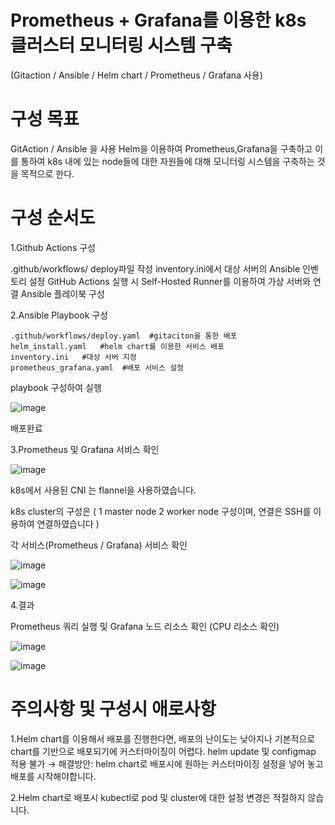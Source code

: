 
# Prometheus + Grafana를 이용한 k8s 클러스터 모니터링 시스템 구축

(Gitaction / Ansible / Helm chart / Prometheus / Grafana 사용)

# 구성 목표
 
GitAction / Ansible 을 사용 Helm을 이용하여 Prometheus,Grafana을 구축하고 이를 통하여 k8s 내에 있는 node들에 대한 자원들에 대해 모니터링 시스템을 구축하는 것을 목적으로 한다.

# 구성 순서도

1.Github Actions 구성

  .github/workflows/ deploy파일 작성
  inventory.ini에서 대상 서버의 Ansible 인벤토리 설정
  GitHub Actions 실행 시 Self-Hosted Runner를 이용하여 가상 서버와 연결
  Ansible 플레이북 구성

2.Ansible Playbook 구성

    .github/workflows/deploy.yaml  #gitaciton을 통한 배포
    helm_install.yaml   #helm chart를 이용한 서비스 배포
    inventory.ini   #대상 서버 지정
    prometheus_grafana.yaml  #배포 서비스 설정
    
playbook 구성하여 실행

![image](https://github.com/user-attachments/assets/d8428964-c234-4080-aea4-8484b8a34880)

배포완료

3.Prometheus 및 Grafana 서비스 확인

![image](https://github.com/user-attachments/assets/2e1b3607-b498-434a-8d48-178383823388)

k8s에서 사용된 CNI 는 flannel을 사용하였습니다.

k8s cluster의 구성은 ( 1 master node 2 worker node 구성이며, 연결은 SSH를 이용하여 연결하였습니다 )
 
각 서비스(Prometheus / Grafana) 서비스 확인

![image](https://github.com/user-attachments/assets/e101260a-9565-4244-af07-67c84d23e905)

![image](https://github.com/user-attachments/assets/c624449e-3cec-4591-9740-55e68142a1e6)


4.결과

Prometheus 쿼리 실행 및 Grafana 노드 리소스 확인 (CPU 리소스 확인)

![image](https://github.com/user-attachments/assets/47f2138e-33b0-44df-b421-37308343c60e)

![image](https://github.com/user-attachments/assets/acdee636-13f7-4d32-87ff-e316995de48c)


# 주의사항 및 구성시 애로사항

1.Helm chart를 이용해서 배포를 진행한다면, 배포의 난이도는 낮아지나 기본적으로 chart를 기반으로 배포되기에 커스터마이징이 어렵다.
helm update 및 configmap 적용 불가 → 해결방안: helm chart로 배포시에 원하는 커스터마이징 설정을 넣어 놓고 배포를 시작해야합니다.

2.Helm chart로 배포시 kubectl로 pod 및 cluster에 대한 설정 변경은 적절하지 않습니다.


